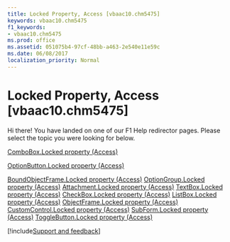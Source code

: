 ```yaml
---
title: Locked Property, Access [vbaac10.chm5475]
keywords: vbaac10.chm5475
f1_keywords:
- vbaac10.chm5475
ms.prod: office
ms.assetid: 051075b4-97cf-48bb-a463-2e540e11e59c
ms.date: 06/08/2017
localization_priority: Normal
---
```



# Locked Property, Access [vbaac10.chm5475]

Hi there! You have landed on one of our F1 Help redirector pages. Please select the topic you were looking for below.

[ComboBox.Locked property (Access)](https://msdn.microsoft.com/library/6ef9a63c-9b00-126f-f662-0d23d672cfa2%28Office.15%29.aspx)

[OptionButton.Locked property (Access)](https://msdn.microsoft.com/library/dac84eb2-1b12-8d4b-37a0-1cdf320f6faf%28Office.15%29.aspx)

[BoundObjectFrame.Locked property (Access)](https://msdn.microsoft.com/library/e43c4870-12bb-ebff-5579-21134de28c36%28Office.15%29.aspx)
[OptionGroup.Locked property (Access)](https://msdn.microsoft.com/library/3d131a07-41cf-a21c-afad-623f01ed14ad%28Office.15%29.aspx)
[Attachment.Locked property (Access)](https://msdn.microsoft.com/library/d35da857-2f8a-9d7f-19d2-6d7fbe029c76%28Office.15%29.aspx)
[TextBox.Locked property (Access)](https://msdn.microsoft.com/library/025b88db-7409-4cb6-bcc0-c72a6a3850d3%28Office.15%29.aspx)
[CheckBox.Locked property (Access)](https://msdn.microsoft.com/library/0f0b6f34-d389-8376-81fd-cff5a93ca4c1%28Office.15%29.aspx)
[ListBox.Locked property (Access)](https://msdn.microsoft.com/library/b820438b-1ebf-780f-9fe9-e51d90bbf326%28Office.15%29.aspx)
[ObjectFrame.Locked property (Access)](https://msdn.microsoft.com/library/0769b9c9-ea0b-33c8-b258-e7d775bee9e6%28Office.15%29.aspx)
[CustomControl.Locked property (Access)](https://msdn.microsoft.com/library/e6b42627-6560-2fab-ecb0-e9ff32d3fe4e%28Office.15%29.aspx)
[SubForm.Locked property (Access)](https://msdn.microsoft.com/library/30e0f94d-2a45-7185-1aa9-f0c6f42904c3%28Office.15%29.aspx)
[ToggleButton.Locked property (Access)](https://msdn.microsoft.com/library/1fb9951a-e531-0423-38bf-f7e4c922acc6%28Office.15%29.aspx)

[!include[Support and feedback](~/includes/feedback-boilerplate.md)]